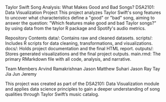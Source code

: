 Taylor Swift Song Analysis: What Makes Good and Bad Songs?
DSA2101: Data Visualization Project
This project analyzes Taylor Swift's song features to uncover what characteristics define a "good" or "bad" song, aiming to answer the question: "Which features make good and bad Taylor songs?" by using data from the taylor R package and Spotify's audio metrics.

Repository Contents
data/: Contains raw and cleaned datasets.
scripts/: Includes R scripts for data cleaning, transformations, and visualizations.
docs/: Holds project documentation and the final HTML report.
outputs/: Stores generated visualizations and the final project outputs.
main.rmd: The primary RMarkdown file with all code, analysis, and narrative.

Team Members
Arvind Ramakrishnan
Jason Matthew Suhari
Jason Ray
Tay Jia Jun Jeremy

This project was created as part of the DSA2101: Data Visualization module and applies data science principles to gain a deeper understanding of song qualities through Taylor Swift’s music catalog.
